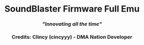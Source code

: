 ###

<h1 align="center">SoundBlaster Firmware Full Emu</h1>
<h3 align="center"><em>"Innovating all the time"</em></h3>

<h3 align="center">Credits: Clincy (cincyyy) - <strong>DMA Nation Developer</strong></h3>
